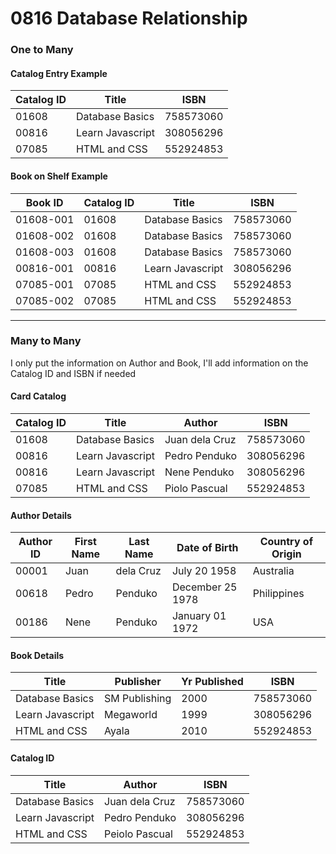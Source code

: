 # 0816 Database Relationship

### One to Many

#### Catalog Entry Example
| Catalog ID |    Title   | ISBN |  
|------|----------------|--------|
| 01608 | Database Basics | 758573060 |
| 00816 | Learn Javascript | 308056296 | 
| 07085 | HTML and CSS  | 552924853 |

#### Book on Shelf Example
| Book ID |  Catalog ID  |  Title   | ISBN | 
|------|----------------|--------|--------|
| 01608-001 |01608 | Database Basics | 758573060 |
| 01608-002 |01608 | Database Basics | 758573060 |
| 01608-003 |01608 | Database Basics | 758573060 |
| 00816-001 | 00816 | Learn Javascript | 308056296 |
| 07085-001 | 07085  | HTML and CSS  | 552924853 |
| 07085-002 | 07085 | HTML and CSS  | 552924853 |

**************************************

### Many to Many
I only put the information on Author and Book, I'll add information on the Catalog ID and ISBN if needed

#### Card Catalog
| Catalog  ID  |  Title   | Author | ISBN | 
|------|----------------|--------|--------|
| 01608 | Database Basics | Juan dela Cruz | 758573060 |
| 00816 | Learn Javascript | Pedro Penduko | 308056296 |
| 00816 | Learn Javascript | Nene Penduko | 308056296 |
| 07085 | HTML and CSS  | Piolo Pascual | 552924853 | 


#### Author Details
| Author ID  |  First Name   | Last Name | Date of Birth | Country of Origin
|------|----------------|--------|--------| ------|
| 00001 | Juan | dela Cruz | July 20 1958 | Australia |
| 00618 | Pedro | Penduko | December 25 1978 | Philippines |
| 00186 | Nene | Penduko | January 01 1972 | USA |


#### Book Details
| Title |  Publisher  | Yr Published | ISBN | 
|------|----------------|--------|--------| 
| Database Basics  | SM Publishing | 2000| 758573060  | 
| Learn Javascript | Megaworld | 1999 | 308056296 |
| HTML and CSS | Ayala | 2010 | 552924853|


#### Catalog ID
|  Title   | Author | ISBN | 
|------|----------------|--------|
| Database Basics | Juan dela Cruz | 758573060 |
| Learn Javascript | Pedro Penduko | 308056296 |
| HTML and CSS | Peiolo Pascual |  552924853 |



